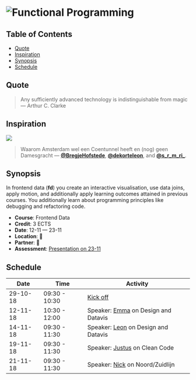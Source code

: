 # ![Functional Programming][banner]

## Table of Contents

*   [Quote](#quote)
*   [Inspiration](#inspiration)
*   [Synopsis](#synopsis)
*   [Schedule](#schedule)

## Quote

> Any sufficiently advanced technology is indistinguishable from magic
> — Arthur C. Clarke

## Inspiration

[![][inspiration-cover]][inspiration-link]

> Waarom Amsterdam wel een Coentunnel heeft en (nog) geen Damesgracht
> — [**@BregjeHofstede**][bregje], [**@dekorteleon**][leon], and
> [**@s_r_m_ri_**][sara].

## Synopsis

In frontend data (**fd**) you create an interactive visualisation, use data
joins, apply motion, and additionally apply learning outcomes attained in
previous courses.
You additionally learn about programming principles like debugging and
refactoring code.

*   **Course**: Frontend Data
*   **Credit**: 3 ECTS
*   **Date**: 12-11 — 23-11
*   **Location**: 🤷
*   **Partner**: 🤷
*   **Assessment**: [Presentation on 23-11][assessment]

## Schedule

| Date     | Time          | Activity                                |
| -------- | ------------- | --------------------------------------- |
| 29-10-18 | 09:30 - 10:30 | [Kick off][slides-kick-off]             |
| 12-11-18 | 10:30 - 12:00 | Speaker: [Emma][] on Design and Datavis |
| 14-11-18 | 09:30 - 11:30 | Speaker: [Leon][] on Design and Datavis |
| 19-11-18 | 09:30 - 11:30 | Speaker: [Justus][] on Clean Code       |
| 21-11-18 | 09:30 - 11:30 | Speaker: [Nick][] on Noord/Zuidlijn     |

[banner]: https://cdn.rawgit.com/cmda-tt/logo/6b810afa/banner-frontend-data.svg

[inspiration-cover]: ../image/streets.jpg

[inspiration-link]: https://decorrespondent.nl/8085/waarom-amsterdam-wel-een-coentunnel-heeft-en-nog-geen-damesgracht/1030332074310-8ac646fc

[assessment]: ./assessment.md

[slides-kick-off]: https://docs.google.com/presentation/d/11u_rqL5PGC1Mh1zuJh7IxcltckK_iVKqlaMgmJ67j6w/edit?usp=sharing

[emma]: https://digitalsocietyschool.org/author/emma/

[leon]: https://twitter.com/dekorteleon

[bregje]: https://twitter.com/BregjeHofstede

[sara]: https://twitter.com/s_r_m_ri_

[justus]: https://twitter.com/ju5tu5

[nick]: https://twitter.com/nickrttn
